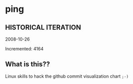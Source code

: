 # ping

## HISTORICAL ITERATION
2008-10-26

Incremented: 4164

## What is this?? 
Linux skills to hack the github commit visualization chart `;-)`
